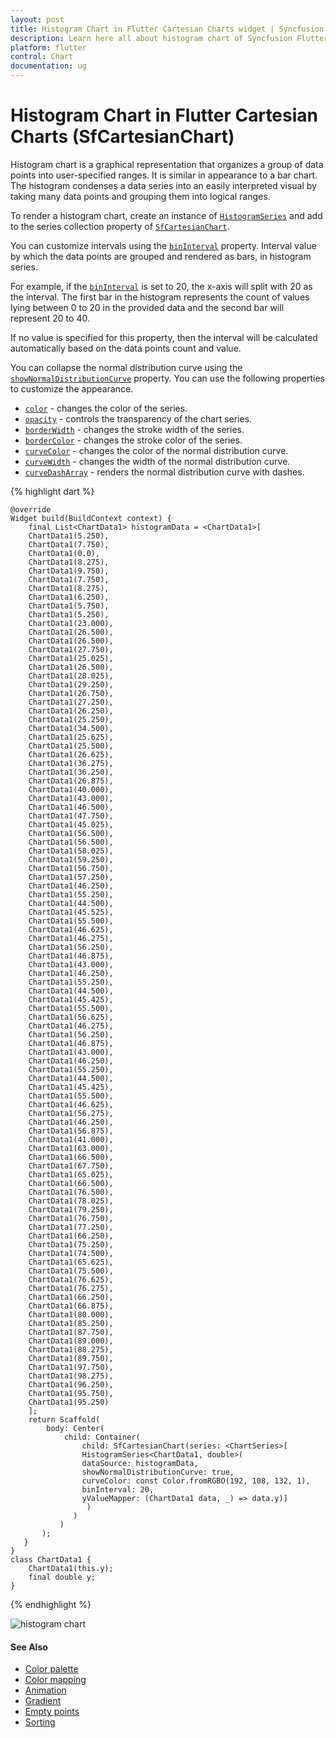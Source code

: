```yaml
---
layout: post
title: Histogram Chart in Flutter Cartesian Charts widget | Syncfusion 
description: Learn here all about histogram chart of Syncfusion Flutter Cartesian Charts (SfCartesianChart) widget and more.
platform: flutter
control: Chart
documentation: ug
---
```


# Histogram Chart in Flutter Cartesian Charts (SfCartesianChart)

Histogram chart is a graphical representation that organizes a group of data points into user-specified ranges. It is similar in appearance to a bar chart. The histogram condenses a data series into an easily interpreted visual by taking many data points and grouping them into logical ranges.

To render a histogram chart, create an instance of [`HistogramSeries`](https://pub.dev/documentation/syncfusion_flutter_charts/latest/charts/HistogramSeries-class.html) and add to the series collection property of [`SfCartesianChart`](https://pub.dev/documentation/syncfusion_flutter_charts/latest/charts/SfCartesianChart/SfCartesianChart.html).

You can customize intervals using the [`binInterval`](https://pub.dev/documentation/syncfusion_flutter_charts/latest/charts/HistogramSeries/binInterval.html) property. Interval value by which the data points are grouped and rendered as bars, in histogram series.

For example, if the [`binInterval`](https://pub.dev/documentation/syncfusion_flutter_charts/latest/charts/HistogramSeries/binInterval.html) is set to 20, the x-axis will split with 20 as the interval. The first bar in the histogram represents the count of values lying between 0 to 20 in the provided data and the second bar will represent 20 to 40.

If no value is specified for this property, then the interval will be calculated automatically based on the data points count and value.

You can collapse the normal distribution curve using the [`showNormalDistributionCurve`](https://pub.dev/documentation/syncfusion_flutter_charts/latest/charts/HistogramSeries/showNormalDistributionCurve.html) property. You can use the following properties to customize the appearance.

* [`color`](https://pub.dev/documentation/syncfusion_flutter_charts/latest/charts/CartesianSeries/color.html) - changes the color of the series.
* [`opacity`](https://pub.dev/documentation/syncfusion_flutter_charts/latest/charts/CartesianSeries/opacity.html) - controls the transparency of the chart series.
* [`borderWidth`](https://pub.dev/documentation/syncfusion_flutter_charts/latest/charts/CartesianSeries/borderWidth.html) - changes the stroke width of the series.
* [`borderColor`](https://pub.dev/documentation/syncfusion_flutter_charts/latest/charts/CartesianSeries/borderColor.html) - changes the stroke color of the series.
* [`curveColor`](https://pub.dev/documentation/syncfusion_flutter_charts/latest/charts/HistogramSeries/curveColor.html) - changes the color of the normal distribution curve.
* [`curveWidth`](https://pub.dev/documentation/syncfusion_flutter_charts/latest/charts/HistogramSeries/curveWidth.html) - changes the width of the normal distribution curve.
* [`curveDashArray`](https://pub.dev/documentation/syncfusion_flutter_charts/latest/charts/HistogramSeries/curveDashArray.html) - renders the normal distribution curve  with dashes.

{% highlight dart %} 

        
    @override
    Widget build(BuildContext context) {
        final List<ChartData1> histogramData = <ChartData1>[
        ChartData1(5.250),
        ChartData1(7.750),
        ChartData1(0.0),
        ChartData1(8.275),
        ChartData1(9.750),
        ChartData1(7.750),
        ChartData1(8.275),
        ChartData1(6.250),
        ChartData1(5.750),
        ChartData1(5.250),
        ChartData1(23.000),
        ChartData1(26.500),
        ChartData1(26.500),
        ChartData1(27.750),
        ChartData1(25.025),
        ChartData1(26.500),
        ChartData1(28.025),
        ChartData1(29.250),
        ChartData1(26.750),
        ChartData1(27.250),
        ChartData1(26.250),
        ChartData1(25.250),
        ChartData1(34.500),
        ChartData1(25.625),
        ChartData1(25.500),
        ChartData1(26.625),
        ChartData1(36.275),
        ChartData1(36.250),
        ChartData1(26.875),
        ChartData1(40.000),
        ChartData1(43.000),
        ChartData1(46.500),
        ChartData1(47.750),
        ChartData1(45.025),
        ChartData1(56.500),
        ChartData1(56.500),
        ChartData1(58.025),
        ChartData1(59.250),
        ChartData1(56.750),
        ChartData1(57.250),
        ChartData1(46.250),
        ChartData1(55.250),
        ChartData1(44.500),
        ChartData1(45.525),
        ChartData1(55.500),
        ChartData1(46.625),
        ChartData1(46.275),
        ChartData1(56.250),
        ChartData1(46.875),
        ChartData1(43.000),
        ChartData1(46.250),
        ChartData1(55.250),
        ChartData1(44.500),
        ChartData1(45.425),
        ChartData1(55.500),
        ChartData1(56.625),
        ChartData1(46.275),
        ChartData1(56.250),
        ChartData1(46.875),
        ChartData1(43.000),
        ChartData1(46.250),
        ChartData1(55.250),
        ChartData1(44.500),
        ChartData1(45.425),
        ChartData1(55.500),
        ChartData1(46.625),
        ChartData1(56.275),
        ChartData1(46.250),
        ChartData1(56.875),
        ChartData1(41.000),
        ChartData1(63.000),
        ChartData1(66.500),
        ChartData1(67.750),
        ChartData1(65.025),
        ChartData1(66.500),
        ChartData1(76.500),
        ChartData1(78.025),
        ChartData1(79.250),
        ChartData1(76.750),
        ChartData1(77.250),
        ChartData1(66.250),
        ChartData1(75.250),
        ChartData1(74.500),
        ChartData1(65.625),
        ChartData1(75.500),
        ChartData1(76.625),
        ChartData1(76.275),
        ChartData1(66.250),
        ChartData1(66.875),
        ChartData1(80.000),
        ChartData1(85.250),
        ChartData1(87.750),
        ChartData1(89.000),
        ChartData1(88.275),
        ChartData1(89.750),
        ChartData1(97.750),
        ChartData1(98.275),
        ChartData1(96.250),
        ChartData1(95.750),
        ChartData1(95.250)
        ];
        return Scaffold(
            body: Center(
                child: Container(
                    child: SfCartesianChart(series: <ChartSeries>[
                    HistogramSeries<ChartData1, double>(
                    dataSource: histogramData,
                    showNormalDistributionCurve: true,
                    curveColor: const Color.fromRGBO(192, 108, 132, 1),
                    binInterval: 20,
                    yValueMapper: (ChartData1 data, _) => data.y)]
                     )
                  )
               )
           );
       }
    }
    class ChartData1 {
        ChartData1(this.y);
        final double y;
    }


{% endhighlight %}

![histogram chart](cartesian-chart-types-images/Histogram.png)

#### See Also

* [Color palette](/flutter/cartesian-charts/series-customization#color-palette) 
* [Color mapping](/flutter/cartesian-charts/series-customization#color-mapping-for-data-points)
* [Animation](/flutter/cartesian-charts/series-customization#animation)
* [Gradient](/flutter/cartesian-charts/series-customization#gradient-fill)
* [Empty points](/flutter/cartesian-charts/series-customization#empty-points)
* [Sorting](/flutter/cartesian-charts/series-customization#sorting)